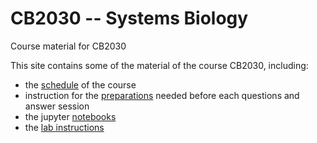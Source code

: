 # CB2030 -- Systems Biology
Course material for CB2030

This site contains some of the material of the course CB2030, including:

* the [schedule](https://statisticalbiotechnology.github.io/cb2030/general/schedule) of the course  
* instruction for the [preparations](prep/readme) needed before each questions and answer session  
* the jupyter [notebooks](nb/readme)  
* the [lab instructions](lab/readme)
